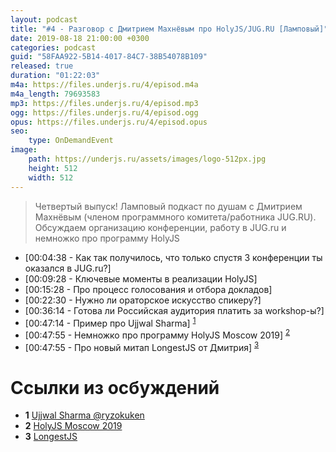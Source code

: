 ```yaml
---
layout: podcast
title: "#4 - Разговор с Дмитрием Махнёвым про HolyJS/JUG.RU [Ламповый]"
date: 2019-08-18 21:00:00 +0300
categories: podcast
guid: "58FAA922-5B14-4017-84C7-38B54078B109"
released: true
duration: "01:22:03"
m4a: https://files.underjs.ru/4/episod.m4a
m4a_length: 79693583
mp3: https://files.underjs.ru/4/episod.mp3
ogg: https://files.underjs.ru/4/episod.ogg
opus: https://files.underjs.ru/4/episod.opus
seo:
    type: OnDemandEvent
image:
    path: https://underjs.ru/assets/images/logo-512px.jpg
    height: 512
    width: 512
---
```


> Четвертый выпуск! Ламповый подкаст по душам с Дмитрием Махнёвым (членом программного комитета/работника JUG.RU). Обсуждаем организацию конференции, работу в JUG.ru и немножко про программу HolyJS

- [00:04:38 - Как так получилось, что только спустя 3 конференции ты оказался в JUG.ru?]
- [00:09:28 - Ключевые моменты в реализации HolyJS]
- [00:15:28 - Про процесс голосования и отбора докладов]
- [00:22:30 - Нужно ли ораторское искусство спикеру?]
- [00:36:14 - Готова ли Российская аудитория платить за workshop-ы?]
- [00:47:14 - Пример про Ujjwal Sharma] <sup>[1](#note1)</sup>
- [00:47:55 - Немножко про программу HolyJS Moscow 2019] <sup>[2](#note2)</sup>
- [00:47:55 - Про новый митап LongestJS от Дмитрия] <sup>[3](#note3)</sup>

# Ссылки из осбуждений

- <b id="note1">1</b> [Ujjwal Sharma @ryzokuken](https://twitter.com/ryzokuken)
- <b id="note2">2</b> [HolyJS Moscow 2019](https://holyjs-moscow.ru/people/)
- <b id="note3">3</b> [LongestJS](https://twitter.com/LongestJS)
